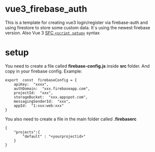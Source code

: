 
# vue3_firebase_auth

This is a template for creating vue3 login/register via firebase-auth and using firestore to store some custom data.
It´s using the newest firebase version. Also Vue 3 [SFC `<script setup>`](https://v3.vuejs.org/api/sfc-script-setup.html) syntax

# setup

You need to create a file called **firebase-config.js** inside **src** folder.
And copy in your firebase config.
Example:

    export  const  firebaseConfig = {
	    apiKey:  "xxxx",
	    authDomain:  "xxx.firebaseapp.com",
	    projectId:  "xxx",
	    storageBucket:  "xxx.appspot.com",
	    messagingSenderId:  "xxx",
	    appId:  "1:xxx:web:xxx"
    }

You also need to create a file in the main folder called **.firebaserc**

    {
	    "projects":{ 
		    "default" : "<yourprojectid>"
	    }
    }

